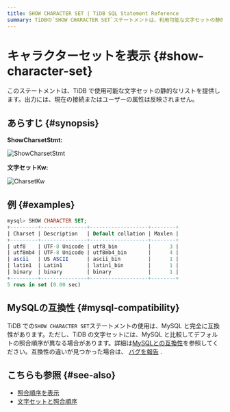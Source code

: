 ```yaml
---
title: SHOW CHARACTER SET | TiDB SQL Statement Reference
summary: TiDBの`SHOW CHARACTER SET`ステートメントは、利用可能な文字セットの静的なリストを提供します。出力には、現在の接続またはユーザーの属性は反映されません。MySQLと完全に互換性があり、文字セットにはデフォルトの照合順序が異なる場合があります。詳細は[MySQLとの互換性]を参照してください。また、照合順序を表示するステートメントや文字セットと照合順序に関する情報も参照してください。
---
```


# キャラクターセットを表示 {#show-character-set}

このステートメントは、TiDB で使用可能な文字セットの静的なリストを提供します。出力には、現在の接続またはユーザーの属性は反映されません。

## あらすじ {#synopsis}

**ShowCharsetStmt:**

![ShowCharsetStmt](https://download.pingcap.com/images/docs/sqlgram/ShowCharsetStmt.png)

**文字セットKw:**

![CharsetKw](https://download.pingcap.com/images/docs/sqlgram/CharsetKw.png)

## 例 {#examples}

```sql
mysql> SHOW CHARACTER SET;
+---------+---------------+-------------------+--------+
| Charset | Description   | Default collation | Maxlen |
+---------+---------------+-------------------+--------+
| utf8    | UTF-8 Unicode | utf8_bin          |      3 |
| utf8mb4 | UTF-8 Unicode | utf8mb4_bin       |      4 |
| ascii   | US ASCII      | ascii_bin         |      1 |
| latin1  | Latin1        | latin1_bin        |      1 |
| binary  | binary        | binary            |      1 |
+---------+---------------+-------------------+--------+
5 rows in set (0.00 sec)
```

## MySQLの互換性 {#mysql-compatibility}

TiDB での`SHOW CHARACTER SET`ステートメントの使用は、MySQL と完全に互換性があります。ただし、TiDB の文字セットには、MySQL と比較してデフォルトの照合順序が異なる場合があります。詳細は[MySQLとの互換性](/mysql-compatibility.md)を参照してください。互換性の違いが見つかった場合は、 [バグを報告](https://docs.pingcap.com/tidb/stable/support) .

## こちらも参照 {#see-also}

-   [照合順序を表示](/sql-statements/sql-statement-show-collation.md)
-   [文字セットと照合順序](/character-set-and-collation.md)
